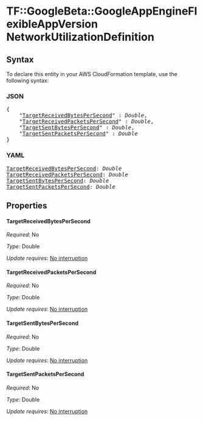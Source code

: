 # TF::GoogleBeta::GoogleAppEngineFlexibleAppVersion NetworkUtilizationDefinition

## Syntax

To declare this entity in your AWS CloudFormation template, use the following syntax:

### JSON

<pre>
{
    "<a href="#targetreceivedbytespersecond" title="TargetReceivedBytesPerSecond">TargetReceivedBytesPerSecond</a>" : <i>Double</i>,
    "<a href="#targetreceivedpacketspersecond" title="TargetReceivedPacketsPerSecond">TargetReceivedPacketsPerSecond</a>" : <i>Double</i>,
    "<a href="#targetsentbytespersecond" title="TargetSentBytesPerSecond">TargetSentBytesPerSecond</a>" : <i>Double</i>,
    "<a href="#targetsentpacketspersecond" title="TargetSentPacketsPerSecond">TargetSentPacketsPerSecond</a>" : <i>Double</i>
}
</pre>

### YAML

<pre>
<a href="#targetreceivedbytespersecond" title="TargetReceivedBytesPerSecond">TargetReceivedBytesPerSecond</a>: <i>Double</i>
<a href="#targetreceivedpacketspersecond" title="TargetReceivedPacketsPerSecond">TargetReceivedPacketsPerSecond</a>: <i>Double</i>
<a href="#targetsentbytespersecond" title="TargetSentBytesPerSecond">TargetSentBytesPerSecond</a>: <i>Double</i>
<a href="#targetsentpacketspersecond" title="TargetSentPacketsPerSecond">TargetSentPacketsPerSecond</a>: <i>Double</i>
</pre>

## Properties

#### TargetReceivedBytesPerSecond

_Required_: No

_Type_: Double

_Update requires_: [No interruption](https://docs.aws.amazon.com/AWSCloudFormation/latest/UserGuide/using-cfn-updating-stacks-update-behaviors.html#update-no-interrupt)

#### TargetReceivedPacketsPerSecond

_Required_: No

_Type_: Double

_Update requires_: [No interruption](https://docs.aws.amazon.com/AWSCloudFormation/latest/UserGuide/using-cfn-updating-stacks-update-behaviors.html#update-no-interrupt)

#### TargetSentBytesPerSecond

_Required_: No

_Type_: Double

_Update requires_: [No interruption](https://docs.aws.amazon.com/AWSCloudFormation/latest/UserGuide/using-cfn-updating-stacks-update-behaviors.html#update-no-interrupt)

#### TargetSentPacketsPerSecond

_Required_: No

_Type_: Double

_Update requires_: [No interruption](https://docs.aws.amazon.com/AWSCloudFormation/latest/UserGuide/using-cfn-updating-stacks-update-behaviors.html#update-no-interrupt)

